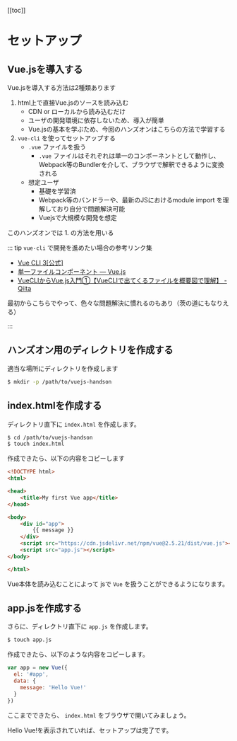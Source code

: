 [[toc]]

# セットアップ

## Vue.jsを導入する

Vue.jsを導入する方法は2種類あります

1. html上で直接Vue.jsのソースを読み込む
    - CDN or ローカルから読み込むだけ
    - ユーザの開発環境に依存しないため、導入が簡単
    - Vue.jsの基本を学ぶため、今回のハンズオンはこちらの方法で学習する
1. `vue-cli` を使ってセットアップする
    - `.vue` ファイルを扱う
        - `.vue` ファイルはそれぞれは単一のコンポーネントとして動作し、Webpack等のBundlerを介して、ブラウザで解釈できるように変換される
    - 想定ユーザ
        - 基礎を学習済
        - Webpack等のバンドラーや、最新のJSにおけるmodule import を理解しており自分で問題解決可能
        - Vuejsで大規模な開発を想定

このハンズオンでは 1. の方法を用いる


::: tip
`vue-cli` で開発を進めたい場合の参考リンク集

- [Vue CLI 3[公式]](https://cli.vuejs.org/)
- [単一ファイルコンポーネント — Vue\.js](https://jp.vuejs.org/v2/guide/single-file-components.html)
- [VueCLIからVue\.js入門①【VueCLIで出てくるファイルを概要図で理解】 \- Qiita](https://qiita.com/po3rin/items/3968f825f3c86f9c4e21#%E4%BB%8A%E5%9B%9E%E3%81%AF%E3%81%93%E3%81%93%E3%81%BE%E3%81%A7)

最初からこちらでやって、色々な問題解決に慣れるのもあり（茨の道にもなりえる）

:::

## ハンズオン用のディレクトリを作成する

適当な場所にディレクトリを作成します

```bash
$ mkdir -p /path/to/vuejs-handson
```

## index.htmlを作成する

ディレクトリ直下に `index.html` を作成します。

```bash
$ cd /path/to/vuejs-handson
$ touch index.html
```

作成できたら、以下の内容をコピーします

```html
<!DOCTYPE html>
<html>

<head>
    <title>My first Vue app</title>
</head>

<body>
    <div id="app">
        {{ message }}
    </div>
    <script src="https://cdn.jsdelivr.net/npm/vue@2.5.21/dist/vue.js"></script>
    <script src="app.js"></script>
</body>

</html>
```

Vue本体を読み込むことによって jsで `Vue` を扱うことができるようになります。

## app.jsを作成する

さらに、ディレクトリ直下に `app.js` を作成します。

```bash
$ touch app.js
```

作成できたら、以下のような内容をコピーします。

```js
var app = new Vue({
  el: '#app',
  data: {
    message: 'Hello Vue!'
  }
})
```

ここまでできたら、 `index.html` をブラウザで開いてみましょう。

Hello Vue!を表示されていれば、セットアップは完了です。